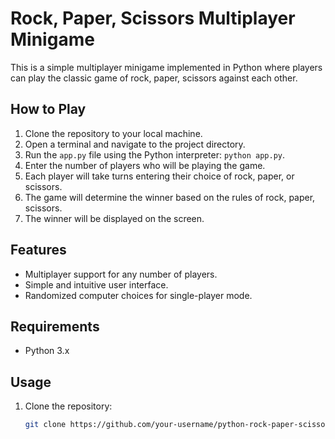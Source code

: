# Rock, Paper, Scissors Multiplayer Minigame

This is a simple multiplayer minigame implemented in Python where players can play the classic game of rock, paper, scissors against each other.

## How to Play

1. Clone the repository to your local machine.
2. Open a terminal and navigate to the project directory.
3. Run the `app.py` file using the Python interpreter: `python app.py`.
4. Enter the number of players who will be playing the game.
5. Each player will take turns entering their choice of rock, paper, or scissors.
6. The game will determine the winner based on the rules of rock, paper, scissors.
7. The winner will be displayed on the screen.

## Features

- Multiplayer support for any number of players.
- Simple and intuitive user interface.
- Randomized computer choices for single-player mode.

## Requirements

- Python 3.x

## Usage

1. Clone the repository:

   ```bash
   git clone https://github.com/your-username/python-rock-paper-scissors.git
